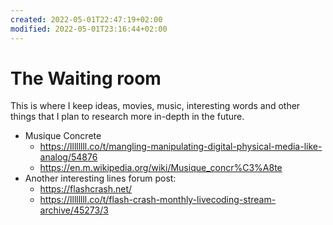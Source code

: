 ```yaml
---
created: 2022-05-01T22:47:19+02:00
modified: 2022-05-01T23:16:44+02:00
---
```


# The Waiting room

This is where I keep ideas, movies, music, interesting words and other things that I plan to research more in-depth in the future.

- Musique Concrete
  - https://llllllll.co/t/mangling-manipulating-digital-physical-media-like-analog/54876 
  - https://en.m.wikipedia.org/wiki/Musique_concr%C3%A8te
- Another interesting lines forum post:
  - https://flashcrash.net/
  - https://llllllll.co/t/flash-crash-monthly-livecoding-stream-archive/45273/3
